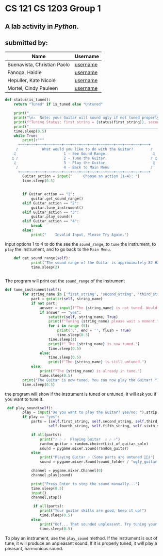 # CS 121 CS 1203 Group 1
## A lab activity in ***Python***.
## submitted by:
|Name|Username|
|----|--------|
|Buenavista, Christian Paolo|[username](https://github.com/PaoloBuenavista)|
|Fanoga, Haidie|[username]()|
|Hepuller, Kate Nicole|[username]()|
|Mortel, Cindy Pauleen|[username]()|
```python
def status(is_tuned):
    return "Tuned" if is_tuned else "Untuned"

    print("______________________________________________________________________________________________________________________________________________________________")
    print("\n⚠️  Note: your Guitar will sound ugly if not tuned properly! ⚠️ ")
    print(f"Tuning Status: first_string = {status(first_string)}, second_string = {status(second_string)}, third_string = {status(third_string)}, fourth_string = {status(fourth_string)}, fifth_string = {status(fifth_string)}, sixth_string = {status(sixth_string)}")
    print("______________________________________________________________________________________________________________________________________________________________")
    time.sleep(0.5)
    while True:            
        print(r""" 
      +~~~+~~~+~~~+~~~+~~~+~~~+~~~+~~~+~~~+~~~+~~~+~~~+~~~+~~~+~~~+                        
     ♪           What would you like to do with the Guitar?        ♪               
    ♫                      1 - See Sound Range.                     ♫
   ♫ ♪                     2 - Tune the Guitar.                    ♪ ♫         
    ♫                      3 - Play the Guitar.                     ♫       
     ♪                     4 - Back to Main Menu                   ♪
      +~~~+~~~+~~~+~~~+~~~+~~~+~~~+~~~+~~~+~~~+~~~+~~~+~~~+~~~+~~~+        """)
        Guitar_action = input("     Choose an action (1-4): ")
        time.sleep(0.5)
                

        if Guitar_action == "1":                
            guitar.get_sound_range()
        elif Guitar_action == "2":
            guitar.tune_instrument()
        elif Guitar_action == "3":
            guitar.play_sound()
        elif Guitar_action == "4":
            break
        else:
            print("    Invalid Input, Please Try Again.")
```
Input options 1 to 4 to do the see the ```sound_range```, to ```tune``` the instrument, to ```play``` the instrument, and to go back to the ```Main Menu```.

```python
    def get_sound_range(self):
            print("The sound range of the Guitar is approximately 82 Hz to 400 Hz. ")
            time.sleep(2)
            
```
The program will print out the ```sound_range``` of the instrument

```python
def tune_instrument(self):
        for string_name in ['first_string', 'second_string', 'third_string', 'fourth_string', 'fifth_string', 'sixth_string']:
            part = getattr(self, string_name)
            if not part:
                answer = input(f"The {string_name} is not tuned. Would you like to tune it? yes/no: ").strip().lower()
                if answer == "yes":
                    setattr(self, string_name, True)
                    print(f"Tuning {string_name} please wait a moment.", end = '', flush = True)
                    for i in range (5):
                        print('.', end = '', flush = True)
                        time.sleep(0.3)
                    time.sleep(1)
                    print(f" The {string_name} is now tuned.")
                    time.sleep(0.5)
                else:
                    time.sleep(0.5)
                    print(f"The {string_name} is still untuned.")
            else:
                print(f"The {string_name} is already in tune.")
                time.sleep(0.5)
        print("The Guitar is now tuned. You can now play the Guitar! ")
        time.sleep(0.5)
```       
 the program will show if the instrument is tuned or untuned, it will ask you if you want to tune it.
```python
 def play_sound(self):
        play = input("Do you want to play the Guitar? yes/no: ").strip().lower()
        if play == "yes":
            parts = [self.first_string, self.second_string, self.third_string,
                    self.fourth_string, self.fifth_string, self.sixth_string]

            if all(parts):
                print("🎶 🎶 🎶  Playing Guitar  🎶 🎶 🎶")
                random_guitar = random.choice(List_of_guitar_solo)
                sound = pygame.mixer.Sound(random_guitar)
            else:
                print("Playing Guitar 🎶 (Some parts are untuned 😵‍💫)")
                sound = pygame.mixer.Sound(sound_folder / "ugly_guitar.mp3")

            channel = pygame.mixer.Channel(0)
            channel.play(sound)

            print("Press Enter to stop the sound manually...")
            time.sleep(0.5)
            input()
            channel.stop()

             if all(parts):
                print("Your guitar skills are good, keep it up!")
                time.sleep(0.5)
            else:
                print("Oof... That sounded unpleasant. Try tuning your Guitar!")
                time.sleep(0.5)
```

To play an instrument, use the ```play_sound``` method. If the instrument is out of tune, it will produce an unpleasant sound. If it is properly tuned, it will play a pleasant, harmonious sound.
